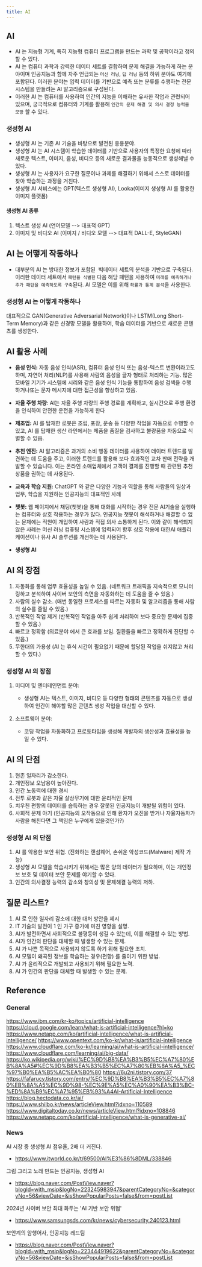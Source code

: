 ```yaml
---
title: AI
---
```


## AI
- AI 는 지능형 기계, 특히 지능형 컴퓨터 프로그램을 만드는 과학 및 공학이라고 정의할 수 있다.
- AI 는 컴퓨터 과학과 강력한 데이터 세트를 결합하여 문제 해결을 가능하게 하는 분야이며 인공지능과 함께 자주 언급되는 `머신 러닝`, `딥 러닝` 등의 하위 분야도 여기에 포함된다. 이러한 분야는 입력 데이터를 기반으로 예측 또는 분류를 수행하는 전문 시스템을 만들려는 AI 알고리즘으로 구성된다.
- 이러한 AI 는 컴퓨터를 사용하여 인간의 지능을 이해하는 유사한 작업과 관련되어 있으며, 궁극적으로 컴퓨터와 기계를 활용해 `인간의 문제 해결 및 의사 결정 능력을 모방` 할 수 있다.

### 생성형 AI
- 생성형 AI 는 기존 AI 기술을 바탕으로 발전된 응용분야.
- 생성형 AI 는 AI 시스템이 학습한 데이터를 기반으로 사용자의 특정한 요청에 따라 새로운 텍스트, 이미지, 음성, 비디오 등의 새로운 결과물을 능동적으로 생성해낼 수 있다.
- 생성형 AI 는 사용자가 요구한 질문이나 과제를 해결하기 위해서 스스로 데이터를 찾아 학습하는 과정을 거친다.
- 생성형 AI 서비스에는 GPT(텍스트 생성형 AI), Looka(이미지 생성형 AI 를 활용한 이미지 플랫폼)

#### 생성형 AI 종류
1. 텍스트 생성 AI (언어모델 --> 대표적 GPT)
2. 이미지 및 비디오 AI (이미지 / 비디오 모델 --> 대표적 DALL-E, StyleGAN)

## AI 는 어떻게 작동하나
- 대부분의 AI 는 방대한 정보가 포함된  빅데이터 세트의 분석을 기반으로 구축된다. 이러한 데이터 세트에서 `패턴을 식별한` 다음 해당 패턴을 사용하여 `미래를 예측하거나 추가 패턴을 예측하도록 구축`된다. AI 모델은 이를 위해 `확률과 통계 분석`을 사용한다.

### 생성형 AI 는 어떻게 작동하나
대표적으로 GAN(Generative Adversarial Network)이나 LSTM(Long Short-Term Memory)과 같은 신경망 모델을 활용하여, 학습 데이터를 기반으로 새로운 콘텐츠를 생성한다.

## AI 활용 사례
- **음성 인식:** 자동 음성 인식(ASR), 컴퓨터 음성 인식 또는 음성-텍스트 변환이라고도 하며, 자연어 처리(NLP)를 사용해 사람의 음성을 글자 형태로 처리하는 기능. 많은 모바일 기기가 시스템에 시리와 같은 음성 인식 기능을 통합하여 음성 검색을 수행하거나또는 문자 메시지에 대한 접근성을 향상하고 있음.

- **자율 주행 차량**: AI는 자율 주행 차량의 주행 경로를 계획하고, 실시간으로 주행 환경을 인식하여 안전한 운전을 가능하게 한다

- **제조업:** AI 를 탑재한 로봇은 조립, 포장, 운송 등 다양한 작업을 자동으로 수행할 수 있고, AI 를 탑재한 생산 라인에서는 제품을 품질을 검사하고 불량품을 자동으로 식별할 수 있음.

- **추천 엔진:** AI 알고리즘은 과거의 소비 행동 데이터를 사용하여 데이터 트렌드를 발견하는 데 도움을 주고, 이러한 트렌드를 활용해 보다 효과적인 교차 판매 전략을 개발할 수 있습니다. 이는 온라인 소매업체에서 고객이 결제를 진행할 때 관련된 추천 상품을 권하는 데 사용된다.

- **교육과 학습 지원:** ChatGPT 와 같은 다양한 기능과 역할을 통해 사람들의 일상과 업무, 학습을 지원하는 인공지능의 대표적인 사례

- **챗봇:** 웹 페이지에서 채팅(챗봇)을 통해 대화를 시작하는 경우 전문 AI기술을 실행하는 컴퓨터와 상호 작용하는 경우가 많다. 인공지능 챗봇이 해석하거나 해결할 수 없는 문제에는 직원이 개입하여 사람과 직접 의사 소통하게 된다. 이와 같이 해석되지 않은 사례는 머신 러닝 컴퓨팅 시스템에 입력되어 향후 상호 작용에 대한AI 애플리케이션이나 유사 AI 솔루션를 개선하는 데 사용된다.

- **생성형 AI**

## AI 의 장점
1. 자동화를 통해 업무 효율성을 높일 수 있음. (네트워크 트래픽을 지속적으로 모니터링하고 분석하여 사이버 보안의 측면을 자동화하는 데 도움을 줄 수 있음.)
2. 사람의 실수 감소. (매번 동일한 프로세스를 따르는 자동화 및 알고리즘을 통해 사람의 실수를 줄일 수 있음.)
3. 반복적인 작업 제거 (반복적인 작업을 아주 쉽게 처리하여 보다 중요한 문제에 집중할 수 있음.)
4. 빠르고 정확함 (의료분야 에서 큰 효과를 보임. 질환들을 빠르고 정확하게 진단할 수 있음.)
5. 무한대의 가용성 (AI 는 휴식 시간이 필요없기 때문에 할당된 작업을 쉬지않고 처리할 수 있다.)

### 생성형 AI 의 장점
1. 미디어 및 엔터테인먼트 분야:
	- 생성형 AI는 텍스트, 이미지, 비디오 등 다양한 형태의 콘텐츠를 자동으로 생성하여 인간이 해야할 많은 콘텐츠 생성 작업을 대신할 수 있다.

2. 소프트웨어 분야:
	- 코딩 작업을 자동화하고 프로토타입을 생성해 개발자의 생산성과 효율성을 높일 수 있다.

## AI 의 단점
1. 현존 일자리가 감소한다.
2. 개인정보 오남용이 높아진다.
3. 인간 노동력에 대한 경시
4. 전투 로봇과 같은 자율 살상무기에 대한 윤리적인 문제
5. 치우친 편향의 데이터를 습득하는 경우 잘못된 인공지능이 개발될 위험이 있다.
6. 사회적 문제 야기 (인공지능의 오작동으로 인해 환자가 오진을 받거나 자율자동차가 사람을 해친다면 그 책임은 누구에게 있을것인가?)

### 생성형 AI 의 단점
1. AI 를 악용한 보안 위협. (진화하는 랜섬웨어, 손쉬운 악성코드(Malware) 제작 가능)
2. 생성형 AI 모델을 학습시키기 위해서는 많은 양의 데이터가 필요하며, 이는 개인정보 보호 및 데이터 보안 문제를 야기할 수 있다.
3. 인간의 의사결정 능력의 감소와 창의성 및 문제해결 능력의 저하.

## 질문 리스트?
1. AI 로 인한 일자리 감소에 대한 대처 방안을 제시
2. IT 기술의 발전이 1 인 가구 증가에 미친 영향을 설명.
3. AI가 발전하면서 사회적으로 불평등이 생길 수 있는데, 이를 해결할 수 있는 방법.
4. AI가 인간의 판단을 대체할 때 발생할 수 있는 문제.
5. AI 가 나쁜 목적으로 사용되지 않도록 하기 위해 필요한 조치.
6. AI 모델이 왜곡된 정보를 학습하는 경우(편향) 를 줄이기 위한 방법.
7. AI 가 윤리적으로 개발되고 사용되기 위해 필요한 노력.
8. AI 가 인간의 판단을 대체할 때 발생할 수 있는 문제.

## Reference
### General
https://www.ibm.com/kr-ko/topics/artificial-intelligence
https://cloud.google.com/learn/what-is-artificial-intelligence?hl=ko
https://www.netapp.com/ko/artificial-intelligence/what-is-artificial-intelligence/
https://www.opentext.com/ko-kr/what-is/artificial-intelligence
https://www.cloudflare.com/ko-kr/learning/ai/what-is-artificial-intelligence/
https://www.cloudflare.com/learning/ai/big-data/
https://ko.wikipedia.org/wiki/%EC%9D%B8%EA%B3%B5%EC%A7%80%EB%8A%A5#%EC%9D%B8%EA%B3%B5%EC%A7%80%EB%8A%A5_%EC%97%B0%EA%B5%AC%EA%B0%80
https://6u2ni.tistory.com/37
https://fafarucy.tistory.com/entry/%EC%9D%B8%EA%B3%B5%EC%A7%80%EB%8A%A5%EC%9D%98-%EC%9E%A5%EC%A0%90%EA%B3%BC-%ED%8A%B9%EC%A7%95%EB%93%A4AI-Artificial-Intelligence
https://blog.hectodata.co.kr/ai/
https://www.shilbo.kr/news/articleView.html?idxno=110589
https://www.digitaltoday.co.kr/news/articleView.html?idxno=108846
https://www.netapp.com/ko/artificial-intelligence/what-is-generative-ai/

### News
AI 시장 중 생성형 AI 점유율, 2배 더 커진다.
- https://www.itworld.co.kr/t/69500/AI%E3%86%8DML/338846

그림 그리고 노래 만드는 인공지능, 생성형 AI
- https://blog.naver.com/PostView.naver?blogId=with_msip&logNo=223245983947&parentCategoryNo=&categoryNo=56&viewDate=&isShowPopularPosts=false&from=postList

2024년 사이버 보안 최대 화두는 'AI 기반 보안 위협'
- https://www.samsungsds.com/kr/news/cybersecurity.240123.html

보안계의 암행어사, 인공지능 레드팀
- https://blog.naver.com/PostView.naver?blogId=with_msip&logNo=223444919622&parentCategoryNo=&categoryNo=56&viewDate=&isShowPopularPosts=false&from=postList
